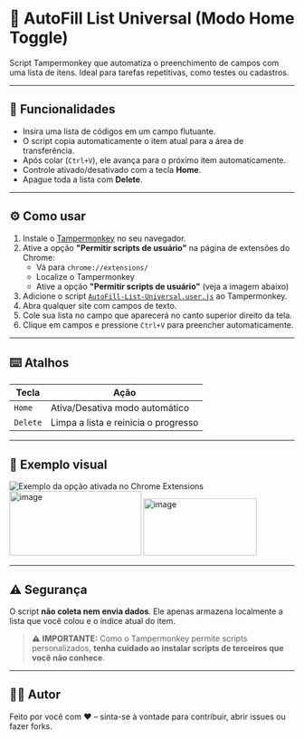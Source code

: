 # 🧠 AutoFill List Universal (Modo Home Toggle)

Script Tampermonkey que automatiza o preenchimento de campos com uma lista de itens. Ideal para tarefas repetitivas, como testes ou cadastros.

---

## 🚀 Funcionalidades

- Insira uma lista de códigos em um campo flutuante.
- O script copia automaticamente o item atual para a área de transferência.
- Após colar (`Ctrl+V`), ele avança para o próximo item automaticamente.
- Controle ativado/desativado com a tecla **Home**.
- Apague toda a lista com **Delete**.

---

## ⚙️ Como usar

1. Instale o [Tampermonkey](https://www.tampermonkey.net/) no seu navegador.
2. Ative a opção **"Permitir scripts de usuário"** na página de extensões do Chrome:
    - Vá para `chrome://extensions/`
    - Localize o Tampermonkey
    - Ative a opção **"Permitir scripts de usuário"** (veja a imagem abaixo)
3. Adicione o script [`AutoFill-List-Universal.user.js`](./AutoFill-List-Universal.user.js) ao Tampermonkey.
4. Abra qualquer site com campos de texto.
5. Cole sua lista no campo que aparecerá no canto superior direito da tela.
6. Clique em campos e pressione `Ctrl+V` para preencher automaticamente.

---

## ⌨️ Atalhos

| Tecla     | Ação                                |
|-----------|-------------------------------------|
| `Home`    | Ativa/Desativa modo automático      |
| `Delete`  | Limpa a lista e reinicia o progresso|

---

## 📸 Exemplo visual

![Exemplo da opção ativada no Chrome Extensions](
<img width="539" height="839" alt="image" src="https://github.com/user-attachments/assets/4ed75fb2-896c-4e85-9b31-98c944573728" />
)
<img width="233" height="114" alt="image" src="https://github.com/user-attachments/assets/90887e51-cd04-4f9d-a39d-7700e135d3b3" />
<img width="200" height="101" alt="image" src="https://github.com/user-attachments/assets/35a994c6-3c7b-49bb-920c-fc9bd0a8260f" />



---

## ⚠️ Segurança

O script **não coleta nem envia dados**. Ele apenas armazena localmente a lista que você colou e o índice atual do item.

> ⚠️ **IMPORTANTE:** Como o Tampermonkey permite scripts personalizados, **tenha cuidado ao instalar scripts de terceiros que você não conhece**.

---

## 🧑‍💻 Autor

Feito por você com ❤️ – sinta-se à vontade para contribuir, abrir issues ou fazer forks.

